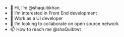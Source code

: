 - 👋 Hi, I’m @shaquibkhan
- 👀 I’m interested in Front End development
- 🌱 Work as a UI developer
- 💞️ I’m looking to collaborate on open source network
- 📫 How to reach me @shaQuibtwt

<!---
shaquibkhan/shaquibkhan is a ✨ special ✨ repository because its `README.md` (this file) appears on your GitHub profile.
You can click the Preview link to take a look at your changes.
--->
